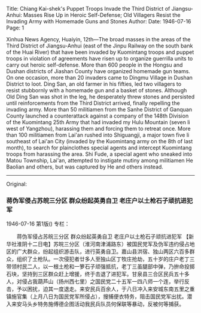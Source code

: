 Title: Chiang Kai-shek's Puppet Troops Invade the Third District of Jiangsu-Anhui: Masses Rise Up in Heroic Self-Defense; Old Villagers Resist the Invading Army with Homemade Guns and Stones
Author:
Date: 1946-07-16
Page: 1

Xinhua News Agency, Huaiyin, 12th—The broad masses in the areas of the Third District of Jiangsu-Anhui (east of the Jinpu Railway on the south bank of the Huai River) that have been invaded by Kuomintang troops and puppet troops in violation of agreements have risen up to organize guerrilla units to carry out heroic self-defense. More than 600 people in the Hongsu and Dushan districts of Jiashan County have organized homemade gun teams. On one occasion, more than 20 invaders came to Dingmu Village in Dushan District to loot. Ding San, an old farmer in his fifties, led two villagers to resist stubbornly with a homemade gun and a basket of stones. Although Old Ding San was shot in the leg, he desperately threw stones and persisted until reinforcements from the Third District arrived, finally repelling the invading army. More than 50 militiamen from the Sanhe District of Ganquan County launched a counterattack against a company of the 148th Division of the Kuomintang 25th Army that had invaded my Hulu Mountain (seven li west of Yangzhou), harassing them and forcing them to retreat once. More than 100 militiamen from Lai'an rushed into Shiguangji, a major town five li southeast of Lai'an City (invaded by the Kuomintang army on the 8th of last month), to search for plainclothes special agents and intercept Kuomintang troops from harassing the area. Shi Fude, a special agent who sneaked into Matou Township, Lai'an, attempted to instigate mutiny among militiamen He Baolian and others, but was captured by He and others instead.



<hr /> 

Original: 


### 蒋伪军侵占苏皖三分区  群众纷起英勇自卫  老庄户以土枪石子顽抗进犯军

1946-07-16
第1版()
专栏：

　　蒋伪军侵占苏皖三分区
    群众纷起英勇自卫
    老庄户以土枪石子顽抗进犯军
    【新华社淮阴十二日电】苏皖三分区（淮河南津浦路东）被国民党军及伪军违约侵占地区的广大群众，纷起组织游击队，进行英勇自卫。嘉山县洪宿、独山两区六百多群众，组织了土枪队。一次侵犯者廿多人至独山区丁牧庄抢劫，五十岁的庄户老丁三带领村民二人，以一根土枪和一箩石子顽强抵抗，老丁三虽腿部中弹，乃拚命投掷石块，坚持到三区群众赶上增援，终于击退了进犯军。甘泉县三合区民兵五十多人，对侵占我葫芦山（扬州西七里）之国民党二十五军一四八师一个连，举行反击，予以困扰，迫其一度退走。来安民兵百余人，于八日冲入来安城东南五里之重镇施官集（上月八日为国民党军所侵占），搜捕便衣特务，阻击国民党军出扰。潜入来安马头乡特务施傅德企图活动我民兵队员何保联等暴动，反被何等捕获。
